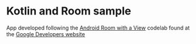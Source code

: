 # Kotlin and Room sample

App developed following the [Android Room with a View](https://codelabs.developers.google.com/codelabs/android-room-with-a-view-kotlin/) codelab found at the [Google Developers website](https://codelabs.developers.google.com/)
